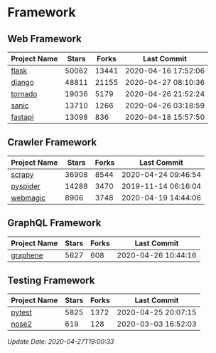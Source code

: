 # Framework

## Web Framework

| Project Name | Stars | Forks | Last Commit |
| ------------ | ----- | ----- | ----------- |
| [flask](https://github.com/pallets/flask) | 50062 | 13441 | 2020-04-16 17:52:06 |
| [django](https://github.com/django/django) | 48811 | 21155 | 2020-04-27 08:10:36 |
| [tornado](https://github.com/tornadoweb/tornado) | 19036 | 5179 | 2020-04-26 21:52:24 |
| [sanic](https://github.com/huge-success/sanic) | 13710 | 1266 | 2020-04-26 03:18:59 |
| [fastapi](https://github.com/tiangolo/fastapi) | 13098 | 836 | 2020-04-18 15:57:50 |

## Crawler Framework

| Project Name | Stars | Forks | Last Commit |
| ------------ | ----- | ----- | ----------- |
| [scrapy](https://github.com/scrapy/scrapy) | 36908 | 8544 | 2020-04-24 09:46:54 |
| [pyspider](https://github.com/binux/pyspider) | 14288 | 3470 | 2019-11-14 06:16:04 |
| [webmagic](https://github.com/code4craft/webmagic) | 8906 | 3748 | 2020-04-19 14:44:06 |

## GraphQL Framework

| Project Name | Stars | Forks | Last Commit |
| ------------ | ----- | ----- | ----------- |
| [graphene](https://github.com/graphql-python/graphene) | 5627 | 608 | 2020-04-26 10:44:16 |

## Testing Framework

| Project Name | Stars | Forks | Last Commit |
| ------------ | ----- | ----- | ----------- |
| [pytest](https://github.com/pytest-dev/pytest) | 5825 | 1372 | 2020-04-25 20:07:15 |
| [nose2](https://github.com/nose-devs/nose2) | 619 | 128 | 2020-03-03 16:52:03 |

*Update Date: 2020-04-27T19:00:33*